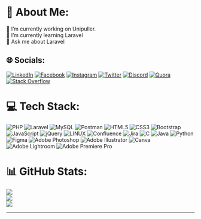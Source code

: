 # 💫 About Me:
🔭 I’m currently working on Unipuller.<br>🌱 I’m currently learning Laravel<br>💬 Ask me about Laravel


## 🌐 Socials:
[![LinkedIn](https://img.shields.io/badge/LinkedIn-%230077B5.svg?logo=linkedin&logoColor=white)](https://linkedin.com/in/abdulla-shakib-7332a0170)
[![Facebook](https://img.shields.io/badge/Facebook-%231877F2.svg?logo=Facebook&logoColor=white)](https://facebook.com/abdullashakib007)
[![Instagram](https://img.shields.io/badge/Instagram-%23E4405F.svg?logo=Instagram&logoColor=white)](https://instagram.com/abdulla_shakib)
[![Twitter](https://img.shields.io/badge/Twitter-%231DA1F2.svg?logo=Twitter&logoColor=white)](https://twitter.com/ab_shakib_)
[![Discord](https://img.shields.io/badge/Discord-%237289DA.svg?logo=discord&logoColor=white)](https://discord.com/Bitcapsule#5414)
[![Quora](https://img.shields.io/badge/Quora-%23B92B27.svg?logo=Quora&logoColor=white)](https://quora.com/profile/Abdulla-Shakib)
[![Stack Overflow](https://img.shields.io/badge/-Stackoverflow-FE7A16?logo=stack-overflow&logoColor=white)](https://stackoverflow.com/users/your-userID/your-username)



# 💻 Tech Stack:
![PHP](https://img.shields.io/badge/php-%23777BB4.svg?style=for-the-badge&logo=php&logoColor=white) ![Laravel](https://img.shields.io/badge/laravel-%23FF2D20.svg?style=for-the-badge&logo=laravel&logoColor=white) ![MySQL](https://img.shields.io/badge/mysql-%2300f.svg?style=for-the-badge&logo=mysql&logoColor=white) ![Postman](https://img.shields.io/badge/Postman-FF6C37?style=for-the-badge&logo=postman&logoColor=white) ![HTML5](https://img.shields.io/badge/html5-%23E34F26.svg?style=for-the-badge&logo=html5&logoColor=white) ![CSS3](https://img.shields.io/badge/css3-%231572B6.svg?style=for-the-badge&logo=css3&logoColor=white) ![Bootstrap](https://img.shields.io/badge/bootstrap-%23563D7C.svg?style=for-the-badge&logo=bootstrap&logoColor=white) ![JavaScript](https://img.shields.io/badge/javascript-%23323330.svg?style=for-the-badge&logo=javascript&logoColor=%23F7DF1E) ![jQuery](https://img.shields.io/badge/jquery-%230769AD.svg?style=for-the-badge&logo=jquery&logoColor=white) ![LINUX](https://img.shields.io/badge/Linux-FCC624?style=for-the-badge&logo=linux&logoColor=black) ![Confluence](https://img.shields.io/badge/confluence-%23172BF4.svg?style=for-the-badge&logo=confluence&logoColor=white) ![Jira](https://img.shields.io/badge/jira-%230A0FFF.svg?style=for-the-badge&logo=jira&logoColor=white) ![C](https://img.shields.io/badge/c-%2300599C.svg?style=for-the-badge&logo=c&logoColor=white) ![Java](https://img.shields.io/badge/java-%23ED8B00.svg?style=for-the-badge&logo=java&logoColor=white) ![Python](https://img.shields.io/badge/python-3670A0?style=for-the-badge&logo=python&logoColor=ffdd54) ![Figma](https://img.shields.io/badge/figma-%23F24E1E.svg?style=for-the-badge&logo=figma&logoColor=white) ![Adobe Photoshop](https://img.shields.io/badge/adobephotoshop-%2331A8FF.svg?style=for-the-badge&logo=adobephotoshop&logoColor=white) ![Adobe Illustrator](https://img.shields.io/badge/adobeillustrator-%23FF9A00.svg?style=for-the-badge&logo=adobeillustrator&logoColor=white) ![Canva](https://img.shields.io/badge/Canva-%2300C4CC.svg?style=for-the-badge&logo=Canva&logoColor=white) ![Adobe Lightroom](https://img.shields.io/badge/Adobe%20Lightroom-31A8FF.svg?style=for-the-badge&logo=Adobe%20Lightroom&logoColor=white)  ![Adobe Premiere Pro](https://img.shields.io/badge/Adobe%20Premiere%20Pro-9999FF.svg?style=for-the-badge&logo=Adobe%20Premiere%20Pro&logoColor=white) 

# 📊 GitHub Stats:
![](https://github-readme-stats.vercel.app/api?username=Abdulla-Shakib&theme=city_light&hide_border=false&include_all_commits=true&count_private=true)<br/>
![](https://github-readme-streak-stats.herokuapp.com/?user=Abdulla-Shakib&theme=city_light&hide_border=false)<br/>
![](https://github-readme-stats.vercel.app/api/top-langs/?username=Abdulla-Shakib&theme=city_light&hide_border=false&include_all_commits=true&count_private=true&layout=compact)

---
<!-- [![](https://visitcount.itsvg.in/api?id=Abdulla-Shakib&icon=2&color=6)](https://visitcount.itsvg.in) -->

<!-- Proudly created with GPRM ( https://gprm.itsvg.in ) -->

